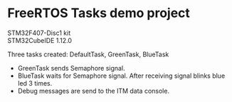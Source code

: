 # FreeRTOS Tasks demo project

STM32F407-Disc1 kit<br>
STM32CubeIDE 1.12.0<br>

Three tasks created: DefaultTask, GreenTask, BlueTask<br>
- GreenTask sends Semaphore signal.<br>
- BlueTask waits for Semaphore signal. After receiving signal blinks blue led 3 times.<br>
- Debug messages are send to the ITM data console.<br>
